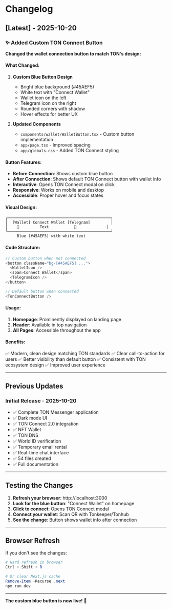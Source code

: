 # Changelog

## [Latest] - 2025-10-20

### ✨ Added Custom TON Connect Button

**Changed the wallet connection button to match TON's design:**

#### What Changed:

1. **Custom Blue Button Design**
   - Bright blue background (#45AEF5)
   - White text with "Connect Wallet"
   - Wallet icon on the left
   - Telegram icon on the right
   - Rounded corners with shadow
   - Hover effects for better UX

2. **Updated Components**
   - `components/wallet/WalletButton.tsx` - Custom button implementation
   - `app/page.tsx` - Improved spacing
   - `app/globals.css` - Added TON Connect styling

#### Button Features:

- **Before Connection**: Shows custom blue button
- **After Connection**: Shows default TON Connect button with wallet info
- **Interactive**: Opens TON Connect modal on click
- **Responsive**: Works on mobile and desktop
- **Accessible**: Proper hover and focus states

#### Visual Design:

```
┌─────────────────────────────────────────────┐
│  [Wallet] Connect Wallet [Telegram]         │
│    👛         Text           📱             │
└─────────────────────────────────────────────┘
     Blue (#45AEF5) with white text
```

#### Code Structure:

```typescript
// Custom button when not connected
<button className="bg-[#45AEF5] ...">
  <WalletIcon />
  <span>Connect Wallet</span>
  <TelegramIcon />
</button>

// Default button when connected
<TonConnectButton />
```

#### Usage:

1. **Homepage**: Prominently displayed on landing page
2. **Header**: Available in top navigation
3. **All Pages**: Accessible throughout the app

#### Benefits:

✅ Modern, clean design matching TON standards
✅ Clear call-to-action for users
✅ Better visibility than default button
✅ Consistent with TON ecosystem design
✅ Improved user experience

---

## Previous Updates

### Initial Release - 2025-10-20

- ✅ Complete TON Messenger application
- ✅ Dark mode UI
- ✅ TON Connect 2.0 integration
- ✅ NFT Wallet
- ✅ TON DNS
- ✅ World ID verification
- ✅ Temporary email rental
- ✅ Real-time chat interface
- ✅ 54 files created
- ✅ Full documentation

---

## Testing the Changes

1. **Refresh your browser**: http://localhost:3000
2. **Look for the blue button**: "Connect Wallet" on homepage
3. **Click to connect**: Opens TON Connect modal
4. **Connect your wallet**: Scan QR with Tonkeeper/Tonhub
5. **See the change**: Button shows wallet info after connection

---

## Browser Refresh

If you don't see the changes:

```powershell
# Hard refresh in browser
Ctrl + Shift + R

# Or clear Next.js cache
Remove-Item -Recurse .next
npm run dev
```

---

**The custom blue button is now live!** 🎉
